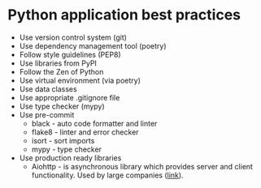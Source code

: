 # Python application best practices

* Use version control system (git)
* Use dependency management tool (poetry)
* Follow style guidelines (PEP8)
* Use libraries from PyPI
* Follow the Zen of Python
* Use virtual environment (via poetry)
* Use data classes
* Use appropriate .gitignore file
* Use type checker (mypy)
* Use pre-commit
  * black  - auto code formatter and linter
  * flake8 - linter and error checker
  * isort  - sort imports
  * mypy   - type checker
* Use production ready libraries
  * Aiohttp - is asynchronous library which provides server and client functionality. Used by large companies ([link](https://docs.aiohttp.org/en/stable/powered_by.html)).
